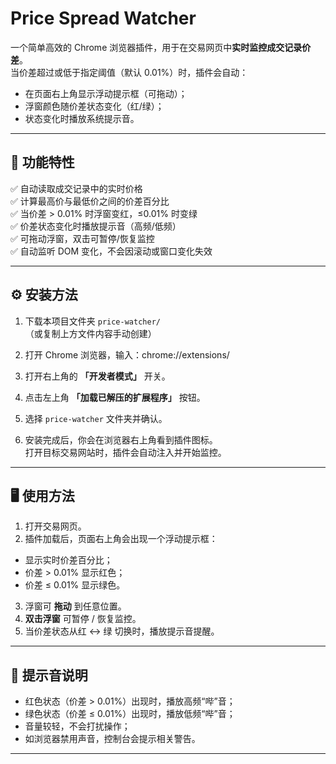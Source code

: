 # Price Spread Watcher

一个简单高效的 Chrome 浏览器插件，用于在交易网页中**实时监控成交记录价差**。  
当价差超过或低于指定阈值（默认 0.01%）时，插件会自动：
- 在页面右上角显示浮动提示框（可拖动）；
- 浮窗颜色随价差状态变化（红/绿）；
- 状态变化时播放系统提示音。

---

## 🌟 功能特性

✅ 自动读取成交记录中的实时价格  
✅ 计算最高价与最低价之间的价差百分比  
✅ 当价差 > 0.01% 时浮窗变红，≤0.01% 时变绿  
✅ 价差状态变化时播放提示音（高频/低频）  
✅ 可拖动浮窗，双击可暂停/恢复监控  
✅ 自动监听 DOM 变化，不会因滚动或窗口变化失效  

---



## ⚙️ 安装方法

1. 下载本项目文件夹 `price-watcher/`  
   （或复制上方文件内容手动创建）

2. 打开 Chrome 浏览器，输入：chrome://extensions/

3. 打开右上角的 **「开发者模式」** 开关。

4. 点击左上角 **「加载已解压的扩展程序」** 按钮。

5. 选择 `price-watcher` 文件夹并确认。

6. 安装完成后，你会在浏览器右上角看到插件图标。  
打开目标交易网站时，插件会自动注入并开始监控。

---

## 🖥️ 使用方法

1. 打开交易网页。  
2. 插件加载后，页面右上角会出现一个浮动提示框：
- 显示实时价差百分比；
- 价差 > 0.01% 显示红色；
- 价差 ≤ 0.01% 显示绿色。
3. 浮窗可 **拖动** 到任意位置。
4. **双击浮窗** 可暂停 / 恢复监控。
5. 当价差状态从红 ↔ 绿 切换时，播放提示音提醒。

---

## 🔔 提示音说明

- 红色状态（价差 > 0.01%）出现时，播放高频“哔”音；  
- 绿色状态（价差 ≤ 0.01%）出现时，播放低频“哔”音；  
- 音量较轻，不会打扰操作；  
- 如浏览器禁用声音，控制台会提示相关警告。

---

